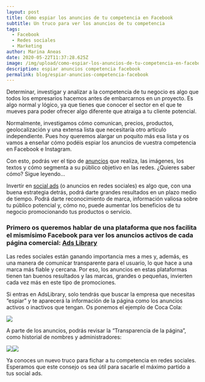 ```yaml
---
layout: post
title: Cómo espiar los anuncios de tu competencia en Facebook
subtitle: Un truco para ver los anuncios de tu competencia
tags:
  - Facebook
  - Redes sociales
  - Marketing
author: Marina Aneas
date: 2020-05-22T11:37:28.625Z
image: /img/upload/como-espiar-los-anuncios-de-tu-competencia-en-facebook.png
description: espiar anuncios competencia facebook
permalink: blog/espiar-anuncios-competencia-facebook
---
```

Determinar, investigar y analizar a la competencia de tu negocio es algo que todos los empresarios hacemos antes de embarcarnos en un proyecto. Es algo normal y lógico, ya que tienes que conocer el sector en el que te mueves para poder ofrecer algo diferente que atraiga a tu cliente potencial.

Normalmente, investigamos cómo comunican, precios, productos, geolocalización y una extensa lista que necesitaría otro artículo independiente. Pues hoy queremos alargar un poquito más esa lista y os vamos a enseñar cómo podéis espiar los anuncios de vuestra competencia en Facebook e Instagram.

Con esto, podrás ver el tipo de [anuncios](https://supertu.es/servicios/publicidad-en-facebook/) que realiza, las imágenes, los textos y cómo segmenta a su público objetivo en las redes. ¿Quieres saber cómo? Sigue leyendo…

Invertir en [social ads](https://supertu.es/servicios/publicidad-en-instagram/) (o anuncios en redes sociales) es algo que, con una buena estrategia detrás, podrá darte grandes resultados en un plazo medio de tiempo. Podrá darte reconocimiento de marca, información valiosa sobre tu público potencial y, cómo no, puede aumentar los beneficios de tu negocio promocionando tus productos o servicio.

### Primero os queremos hablar de una plataforma que nos facilita el mismísimo Facebook para ver los anuncios activos de cada página comercial: [Ads Library](https://www.facebook.com/ads/library/?active_status=all&ad_type=all&country=ES&impression_search_field=has_impressions_lifetime)

Las redes sociales están ganando importancia mes a mes y, además, es una manera de comunicar transparente para el usuario, lo que hace a una marca más fiable y cercana. Por eso, los anuncios en estas plataformas tienen tan buenos resultados y las marcas, grandes o pequeñas, invierten cada vez más en este tipo de promociones.

Si entras en AdsLibrary, solo tendrás que buscar la empresa que necesitas “espiar” y te aparecerá la información de la página como los anuncios activos o inactivos que tengan. Os ponemos el ejemplo de Coca Cola:

![](https://lh4.googleusercontent.com/0VgWo8rPJEwtynZLEVZww6ztpDObDvGxTA9JNRC6p2-8KJt6PAAAiCAMJauQ_g1l5AWaVmGVruJf609gVmF4vIi3W6PcsdaXrF4MotMJtLUMQwyqzMf85_DAgq0_wh12JWQHzr6Q)

A parte de los anuncios, podrás revisar la “Transparencia de la página”, como historial de nombres y administradores:

![](https://lh5.googleusercontent.com/IhNWx9wwKRM8hixEVzeA0WJF-2PnyDHYEkfDuYlkhFUE7aDBSYm0X9YNnBnGtNCNP8uo1bySRtydC5QD9OsLuyPPQ2arZUASnEA_02mSDNfcb7p9YLIVjqJfCFJ514nJ_RBfG5iN)![](https://lh3.googleusercontent.com/q_bgvgiipoqM-DrLBznHYAprIHBtD230ksuw-6C1haUtjJsf7yl8xAtgh0s7NK16pt3O57V8td_HVpNq7Tda61rtybXkOmPI9tR1qhTTk-qyZTwTGtLG-hTstxfmAzlMXETUW0J6)

Ya conoces un nuevo truco para fichar a tu competencia en redes sociales. Esperamos que este consejo os sea útil para sacarle el máximo partido a tus social ads.